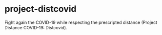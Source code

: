 # project-distcovid
 Fight again the COVID-19 while respecting the prescripted distance (Project Distance COVID-19: Distcovid).

